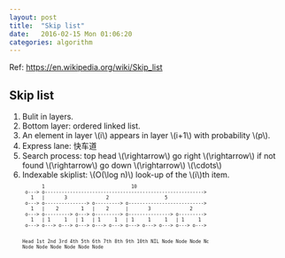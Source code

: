 ```yaml
---
layout: post
title:  "Skip list"
date:   2016-02-15 Mon 01:06:20
categories: algorithm
---
```


Ref: https://en.wikipedia.org/wiki/Skip_list

<section>
<h1> Skip list </h1>
<div>
<ol>
<li> Bulit in layers. </li>
<li> Bottom layer: ordered linked list. </li>
<li> An element in layer \(i\) appears in layer \(i+1\) with probability \(p\). </li>
<li> Express lane: 快车道 </li>
<li> Search process: top head \(\rightarrow\) go right \(\rightarrow\) if not found \(\rightarrow\) go down \(\rightarrow\) \(\cdots\) </li>
<li> Indexable skiplist: \(O(\log n)\) look-up of the \(i\)th item. <br>
    <pre style="font-size: 60%; width: 70%">
       1                               10
 o---> o---------------------------------------------------------> o    Top level
   1   |       3              2                    5
 o---> o---------------> o---------> o---------------------------> o    Level 3
   1   |    2        1   |    2      |       3              2
 o---> o---------> o---> o---------> o---------------> o---------> o    Level 2
   1   | 1     1   | 1   | 1     1   | 1     1     1   | 1     1 
 o---> o---> o---> o---> o---> o---> o---> o---> o---> o---> o---> o    Bottom level
                                         
Head  1st   2nd   3rd   4th   5th   6th   7th   8th   9th   10th  NIL
      Node  Node  Node  Node  Node  Node  Node  Node  Node  Node
    </pre>
    </li>
</ol>
</div>

</section>
